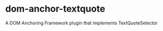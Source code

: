 dom-anchor-textquote
====================

A DOM Anchoring Framework plugin that implements TextQuoteSelector
